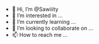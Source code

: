 - 👋 Hi, I’m @Sawiiity
- 👀 I’m interested in ...
- 🌱 I’m currently learning ...
- 💞️ I’m looking to collaborate on ...
- 📫 How to reach me ...

<!---
Sawiiity/Sawiiity is a ✨ special ✨ repository because its `README.md` (this file) appears on your GitHub profile.
You can click the Preview link to take a look at your changes.
--->

